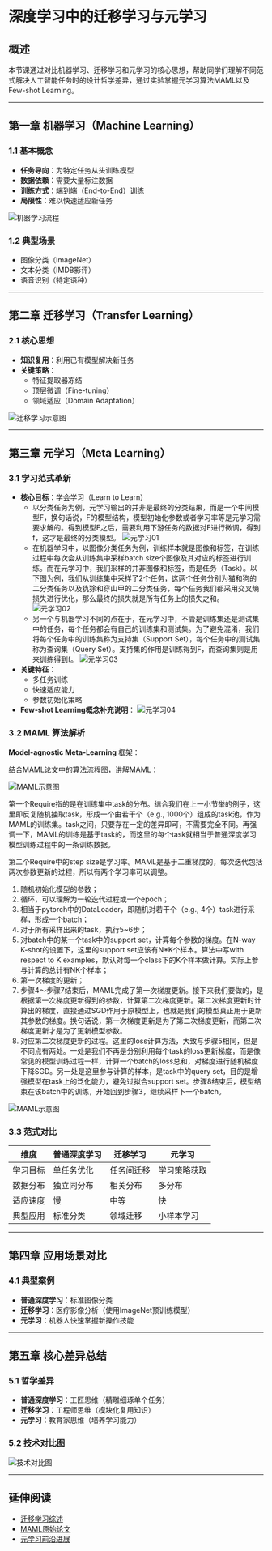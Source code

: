 <!-- ```markdown -->
# 深度学习中的迁移学习与元学习

## 概述
本节课通过对比机器学习、迁移学习和元学习的核心思想，帮助同学们理解不同范式解决人工智能任务时的设计哲学差异，通过实验掌握元学习算法MAML以及Few-shot Learning。

---

## 第一章 机器学习（Machine Learning）
### 1.1 基本概念
- **任务导向**：为特定任务从头训练模型
- **数据依赖**：需要大量标注数据
- **训练方式**：端到端（End-to-End）训练
- **局限性**：难以快速适应新任务

![机器学习流程](./pics/ml.jpg)

### 1.2 典型场景
- 图像分类（ImageNet）
- 文本分类（IMDB影评）
- 语音识别（特定语种）

---

## 第二章 迁移学习（Transfer Learning）
### 2.1 核心思想
- **知识复用**：利用已有模型解决新任务
- **关键策略**：
  - 特征提取器冻结
  - 顶层微调（Fine-tuning）
  - 领域适应（Domain Adaptation）

![迁移学习示意图](./pics/Transfer-learning.png)

---

## 第三章 元学习（Meta Learning）
### 3.1 学习范式革新
- **核心目标**：学会学习（Learn to Learn）
  - 以分类任务为例，元学习输出的并非是最终的分类结果，而是一个中间模型F，换句话说，F的模型结构，模型初始化参数或者学习率等是元学习需要求解的。得到模型F之后，需要利用下游任务的数据对F进行微调，得到f，这才是最终的分类模型。
  ![元学习01](./pics/meta01.jpg)
  - 在机器学习中，以图像分类任务为例，训练样本就是图像和标签，在训练过程中每次会从训练集中采样batch size个图像及其对应的标签进行训练。而在元学习中，我们采样的并非图像和标签，而是任务（Task）。以下图为例，我们从训练集中采样了2个任务，这两个任务分别为猫和狗的二分类任务以及犰狳和穿山甲的二分类任务，每个任务我们都采用交叉熵损失进行优化，那么最终的损失就是所有任务上的损失之和。
  ![元学习02](./pics/meta02.jpg)
  - 另一个与机器学习不同的点在于，在元学习中，不管是训练集还是测试集中的任务，每个任务都会有自己的训练集和测试集。为了避免混淆，我们将每个任务中的训练集称为支持集（Support Set），每个任务中的测试集称为查询集（Query Set）。支持集的作用是训练得到F，而查询集则是用来训练得到f。
  ![元学习03](./pics/meta03.jpg)
- **关键特征**：
  - 多任务训练
  - 快速适应能力
  - 参数初始化策略
- **Few-shot Learning概念补充说明**：
![元学习04](./pics/few_shot.jpg)

### 3.2 MAML 算法解析
**Model-agnostic Meta-Learning** 框架：

结合MAML论文中的算法流程图，讲解MAML：

![MAML示意图](./pics/maml.png)

第一个Require指的是在训练集中task的分布。结合我们在上一小节举的例子，这里即反复随机抽取task，形成一个由若干个（e.g., 1000个）组成的task池，作为MAML的训练集。task之间，只要存在一定的差异即可，不需要完全不同。再强调一下，MAML的训练是基于task的，而这里的每个task就相当于普通深度学习模型训练过程中的一条训练数据。

第二个Require中的step size是学习率。MAML是基于二重梯度的，每次迭代包括两次参数更新的过程，所以有两个学习率可以调整。

1. 随机初始化模型的参数；
2. 循环，可以理解为一轮迭代过程或一个epoch；
3. 相当于pytorch中的DataLoader，即随机对若干个（e.g., 4个）task进行采样，形成一个batch；
4. 对于所有采样出来的task，执行5~6步；
5. 对batch中的某一个task中的support set，计算每个参数的梯度。在N-way K-shot的设置下，这里的support set应该有N*K个样本。算法中写with respect to K examples，默认对每一个class下的K个样本做计算。实际上参与计算的总计有NK个样本；
6. 第一次梯度的更新；
7. 步骤4～步骤7结束后，MAML完成了第一次梯度更新。接下来我们要做的，是根据第一次梯度更新得到的参数，计算第二次梯度更新。第二次梯度更新时计算出的梯度，直接通过SGD作用于原模型上，也就是我们的模型真正用于更新其参数的梯度。换句话说，第一次梯度更新是为了第二次梯度更新，而第二次梯度更新才是为了更新模型参数。
8. 对应第二次梯度更新的过程。这里的loss计算方法，大致与步骤5相同，但是不同点有两处。一处是我们不再是分别利用每个task的loss更新梯度，而是像常见的模型训练过程一样，计算一个batch的loss总和，对梯度进行随机梯度下降SGD。另一处是这里参与计算的样本，是task中的query set，目的是增强模型在task上的泛化能力，避免过拟合support set。步骤8结束后，模型结束在该batch中的训练，开始回到步骤3，继续采样下一个batch。

![MAML示意图](./pics/maml01.jpg)


### 3.3 范式对比

| 维度         | 普通深度学习 | 迁移学习     | 元学习       |
|--------------|--------------|--------------|--------------|
| 学习目标     | 单任务优化   | 任务间迁移   | 学习策略获取 |
| 数据分布     | 独立同分布   | 相关分布     | 多分布       |
| 适应速度     | 慢           | 中等         | 快           |
| 典型应用     | 标准分类     | 领域迁移     | 小样本学习   |

---

## 第四章 应用场景对比
### 4.1 典型案例
- **普通深度学习**：标准图像分类
- **迁移学习**：医疗影像分析（使用ImageNet预训练模型）
- **元学习**：机器人快速掌握新操作技能


---

## 第五章 核心差异总结
### 5.1 哲学差异
- **普通深度学习**：工匠思维（精雕细琢单个任务）
- **迁移学习**：工程师思维（模块化复用知识）
- **元学习**：教育家思维（培养学习能力）

### 5.2 技术对比图
![技术对比图](./pics/Traditional-ML-versus-Transfer-Learning-versus-Meta-Learning.png)

---

## 延伸阅读
- [迁移学习综述](https://arxiv.org/abs/1910.10685)
- [MAML原始论文](https://arxiv.org/abs/1703.03400)
- [元学习前沿进展](https://meta-learning.fast.ai/)
```